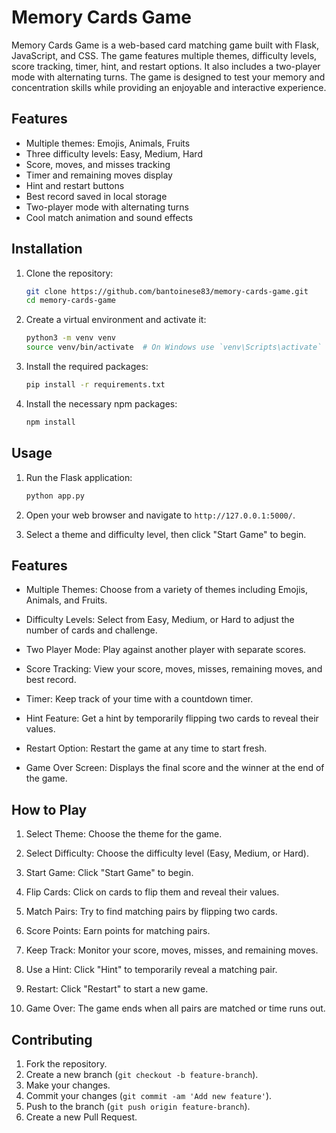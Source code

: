 # Memory Cards Game

Memory Cards Game is a web-based card matching game built with Flask, JavaScript, and CSS. The game features multiple themes, difficulty levels, score tracking, timer, hint, and restart options. It also includes a two-player mode with alternating turns. The game is designed to test your memory and concentration skills while providing an enjoyable and interactive experience.

## Features

- Multiple themes: Emojis, Animals, Fruits
- Three difficulty levels: Easy, Medium, Hard
- Score, moves, and misses tracking
- Timer and remaining moves display
- Hint and restart buttons
- Best record saved in local storage
- Two-player mode with alternating turns
- Cool match animation and sound effects

## Installation

1. Clone the repository:
    ```sh
    git clone https://github.com/bantoinese83/memory-cards-game.git
    cd memory-cards-game
    ```

2. Create a virtual environment and activate it:
    ```sh
    python3 -m venv venv
    source venv/bin/activate  # On Windows use `venv\Scripts\activate`
    ```

3. Install the required packages:
    ```sh
    pip install -r requirements.txt
    ```

4. Install the necessary npm packages:
    ```sh
    npm install
    ```

## Usage

1. Run the Flask application:
    ```sh
    python app.py
    ```

2. Open your web browser and navigate to `http://127.0.0.1:5000/`.

3. Select a theme and difficulty level, then click "Start Game" to begin.

## Features

- Multiple Themes: Choose from a variety of themes including Emojis, Animals, and Fruits.

- Difficulty Levels: Select from Easy, Medium, or Hard to adjust the number of cards and challenge.

- Two Player Mode: Play against another player with separate scores.

- Score Tracking: View your score, moves, misses, remaining moves, and best record.

- Timer: Keep track of your time with a countdown timer.

- Hint Feature: Get a hint by temporarily flipping two cards to reveal their values.

- Restart Option: Restart the game at any time to start fresh.

- Game Over Screen: Displays the final score and the winner at the end of the game.



## How to Play
1. Select Theme: Choose the theme for the game.

2. Select Difficulty: Choose the difficulty level (Easy, Medium, or Hard).

3. Start Game: Click "Start Game" to begin.

4. Flip Cards: Click on cards to flip them and reveal their values.

5. Match Pairs: Try to find matching pairs by flipping two cards.

6. Score Points: Earn points for matching pairs.

7. Keep Track: Monitor your score, moves, misses, and remaining moves.

8. Use a Hint: Click "Hint" to temporarily reveal a matching pair.

9. Restart: Click "Restart" to start a new game.

10. Game Over: The game ends when all pairs are matched or time runs out.


## Contributing

1. Fork the repository.
2. Create a new branch (`git checkout -b feature-branch`).
3. Make your changes.
4. Commit your changes (`git commit -am 'Add new feature'`).
5. Push to the branch (`git push origin feature-branch`).
6. Create a new Pull Request.


